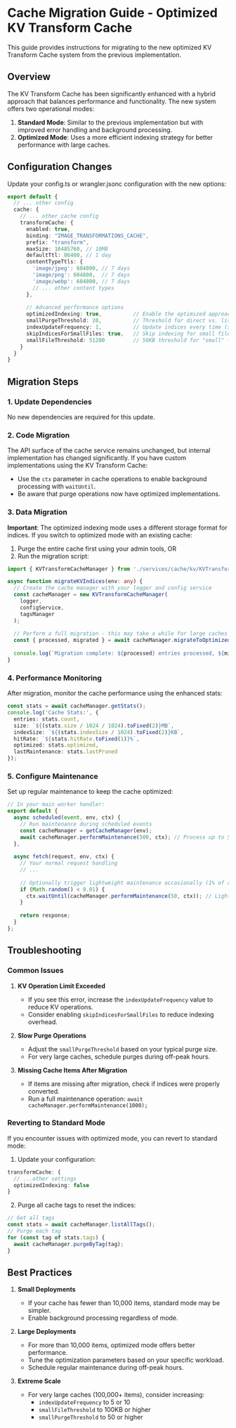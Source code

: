 # Cache Migration Guide - Optimized KV Transform Cache

This guide provides instructions for migrating to the new optimized KV Transform Cache system from the previous implementation.

## Overview

The KV Transform Cache has been significantly enhanced with a hybrid approach that balances performance and functionality. The new system offers two operational modes:

1. **Standard Mode**: Similar to the previous implementation but with improved error handling and background processing.
2. **Optimized Mode**: Uses a more efficient indexing strategy for better performance with large caches.

## Configuration Changes

Update your config.ts or wrangler.jsonc configuration with the new options:

```typescript
export default {
  // ... other config
  cache: {
    // ... other cache config
    transformCache: {
      enabled: true,
      binding: "IMAGE_TRANSFORMATIONS_CACHE",
      prefix: "transform",
      maxSize: 10485760, // 10MB
      defaultTtl: 86400, // 1 day
      contentTypeTtls: {
        'image/jpeg': 604800, // 7 days
        'image/png': 604800,  // 7 days
        'image/webp': 604800, // 7 days
        // ... other content types
      },
      
      // Advanced performance options
      optimizedIndexing: true,          // Enable the optimized approach
      smallPurgeThreshold: 20,          // Threshold for direct vs. list+filter purging
      indexUpdateFrequency: 1,          // Update indices every time (set higher for fewer updates)
      skipIndicesForSmallFiles: true,   // Skip indexing for small files
      smallFileThreshold: 51200         // 50KB threshold for "small" files
    }
  }
}
```

## Migration Steps

### 1. Update Dependencies

No new dependencies are required for this update.

### 2. Code Migration

The API surface of the cache service remains unchanged, but internal implementation has changed significantly. If you have custom implementations using the KV Transform Cache:

- Use the `ctx` parameter in cache operations to enable background processing with `waitUntil`.
- Be aware that purge operations now have optimized implementations.

### 3. Data Migration

**Important**: The optimized indexing mode uses a different storage format for indices. If you switch to optimized mode with an existing cache:

1. Purge the entire cache first using your admin tools, OR
2. Run the migration script:

```typescript
import { KVTransformCacheManager } from './services/cache/kv/KVTransformCacheManager';

async function migrateKVIndices(env: any) {
  // Create the cache manager with your logger and config service
  const cacheManager = new KVTransformCacheManager(
    logger,
    configService,
    tagsManager
  );
  
  // Perform a full migration - this may take a while for large caches
  const { processed, migrated } = await cacheManager.migrateToOptimizedIndices();
  
  console.log(`Migration complete: ${processed} entries processed, ${migrated} entries migrated`);
}
```

### 4. Performance Monitoring

After migration, monitor the cache performance using the enhanced stats:

```typescript
const stats = await cacheManager.getStats();
console.log('Cache Stats:', {
  entries: stats.count,
  size: `${(stats.size / 1024 / 1024).toFixed(2)}MB`,
  indexSize: `${(stats.indexSize / 1024).toFixed(2)}KB`,
  hitRate: `${stats.hitRate.toFixed(1)}%`,
  optimized: stats.optimized,
  lastMaintenance: stats.lastPruned
});
```

### 5. Configure Maintenance

Set up regular maintenance to keep the cache optimized:

```typescript
// In your main worker handler:
export default {
  async scheduled(event, env, ctx) {
    // Run maintenance during scheduled events
    const cacheManager = getCacheManager(env);
    await cacheManager.performMaintenance(500, ctx); // Process up to 500 entries
  },
  
  async fetch(request, env, ctx) {
    // Your normal request handling
    // ...
    
    // Optionally trigger lightweight maintenance occasionally (1% of requests)
    if (Math.random() < 0.01) {
      ctx.waitUntil(cacheManager.performMaintenance(50, ctx)); // Light maintenance
    }
    
    return response;
  }
};
```

## Troubleshooting

### Common Issues

1. **KV Operation Limit Exceeded**
   - If you see this error, increase the `indexUpdateFrequency` value to reduce KV operations.
   - Consider enabling `skipIndicesForSmallFiles` to reduce indexing overhead.

2. **Slow Purge Operations**
   - Adjust the `smallPurgeThreshold` based on your typical purge size.
   - For very large caches, schedule purges during off-peak hours.

3. **Missing Cache Items After Migration**
   - If items are missing after migration, check if indices were properly converted.
   - Run a full maintenance operation: `await cacheManager.performMaintenance(1000);`

### Reverting to Standard Mode

If you encounter issues with optimized mode, you can revert to standard mode:

1. Update your configuration:
```typescript
transformCache: {
  // ...other settings
  optimizedIndexing: false
}
```

2. Purge all cache tags to reset the indices:
```typescript
// Get all tags
const stats = await cacheManager.listAllTags();
// Purge each tag
for (const tag of stats.tags) {
  await cacheManager.purgeByTag(tag);
}
```

## Best Practices

1. **Small Deployments**
   - If your cache has fewer than 10,000 items, standard mode may be simpler.
   - Enable background processing regardless of mode.

2. **Large Deployments**
   - For more than 10,000 items, optimized mode offers better performance.
   - Tune the optimization parameters based on your specific workload.
   - Schedule regular maintenance during off-peak hours.

3. **Extreme Scale**
   - For very large caches (100,000+ items), consider increasing:
     - `indexUpdateFrequency` to 5 or 10
     - `smallFileThreshold` to 100KB or higher
     - `smallPurgeThreshold` to 50 or higher
